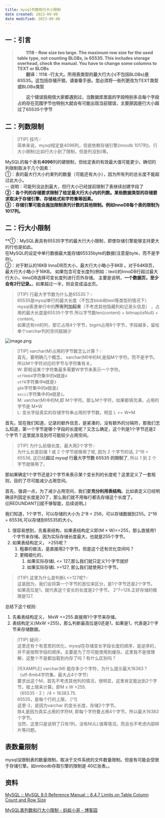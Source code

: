 ```yaml
---
title: mysql列数和行大小限制
date created: 2023-09-08
date modified: 2023-09-08
---
```


## 一：引言

> 　　**1118 - Row size too large. The maximum row size for the used table type, not counting BLOBs, is 65535. This includes storage overhead, check the manual. You have to change some columns to TEXT or BLOBs**  
> 　　**翻译：1118 -行太大。所用表类型的最大行大小(不包括BLOBs)是65535。这包括存储开销，请查看手册。您必须将一些列更改为TEXT类型或BLOBs类型**
>
> 　　**这个错误我相信大家都遇到过，当数据库里面的字段特别多且每个字段占的存在范围字节也特别大就会有可能出现当前错误，主要原因是行大小超过了65535个字节**

## 二：列数限制

> [!TIP] 技巧💡  
> 简单来说，mysql规定是4096列，但是依赖存储引擎(innodb 1017列)、行大小限制(比如行大小到了限制，但是列没到)等。

MySQL的每个表有**4096**列的硬限制，但给定表的有效最大值可能更少。确切的列限制取决于几个因素：  
    ①：表的最大行大小约束列的数量（可能还有大小），因为所有列的总长度不能超过此大小。  
        -- 说明：可能列没达到最大，但行大小已经提前限制了表继续创建字段了  
    **②：各个列的存储要求限制了给定最大行大小内的列数。某些数据类型的存储要求取决于存储引擎、存储格式和字符集等因素。  
    ③：存储引擎可能会施加限制表列计数的其他限制。例如InnoDB每个表的限制为1017列。**

## 二：行大小限制

**①：MySQL表具有65535字节的最大行大小限制，即使存储引擎能够支持更大的行也是如此。  
在MySQL的设定中单行数据最大能存储65535byte的数据(注意是byte，而不是字符)。  
②：对于默认的16KB InnoDB页大小，最大行大小略小于8KB 。对于64KB页，最大行大小略小于16KB。 如果包含可变长度列(例如：text)的InnoDB行超过最大行大小，InnoDB选择可变长度列进行页外存储。 主要是说明，**一个数据页，至少会有2行记录。**。如果超过一半，则会变成溢出页。

> [!TIP] 行最大字节数为什么是65535？💡  
>  65535是mysql单行的最大长度（不包含blob和text等类型的情况下）  
mysql表里单行中的**所有列加起来**（不考虑其他隐藏列和记录头信息） ，占用的最大长度是65535个字节.所以字节数len(content) + bitmap(isNull) + content。  
如果还有int的列，那它占用4个字节，bigint占用8个字节，字段越多，留给单个varchar列的空间就越少

![image.png](http://image.clickear.top/20230614224937.png)

> [!TIP] varchar(M)占用的字节数怎么计算？💡  
>  首先，要明确几个概念。 varchar(M)中的M,是指M个字符。而不是字节。所以M个字符对应的字节与字符集有关。  
>  W: 即假设某个字符集最多需要W字节来表示一个字符。  
>  `utf8mb4`字符集中的`W`就是`4`  
> `utf8`字符集中`W`就是`3`  
>  `gbk`字符集中的`W`就是`2`  
> `ascii`字符集中的`W`就是`1`。  
>  M: varchar(M)中的M,即 M个字符。那么M个字符，如果都填充满，占用的字节是 M\*W  
>  L: 变长字段真实的存储字符串占用的字节数。明显 L <= W\*M

首先，现在我们知道，记录的额外信息，是紧凑的，没有额外的分隔符，那我们怎么知道，第一个字节是哪个字段的长度呢？又怎么确定，这个列是1个字节还是2个字节？这里就涉及到尽可能较少占用空间。

> [!TIP] 为什么前缀长度，最大用2个字节💡  
> 为什么长度前缀 1 或 2 个字节就够用了呢, 因为 2 个字节的话, 2^16 = 65536, 这已经**超过 mysql 行最大字节数 65535 的限制了**, 所以 1 到 2 个字节就够用了。

那如果确定1个字节还是2个字节来表示某个变长列的长度呢？这里定义了一套规则，目的了尽可能减少占用空间。

首先，强调一点，为了减少占用空间，我们要**充分利用表结构**。比如表定义已经明确该列固定长度是20了，那么我们就不用每行都去存储这个长度了。([[REDUNDANT]]就不够智能，后续说明。)

我们知道，1个字节，可以存储的大小为 2^8 = 256，可以存储数据到255。2^16 = 65536,可以存储到65535的大小。

1. 很容易想到，先看表结构，如果表结构定义即(M × W)<=255，那么直接用1个字节来存储。因为实际存储长度最大，也就是255个字节。
2. 如果表结构定义， >255呢？
	1. 粗暴的做法，是直接用2个字节。但是这个还有优化空间吗？
	2. 更精细化的，
		1. 如果实际存储L <= 127,那么我们就只定义1个字节就好
		2. 如果实际存储L >=127, 那么我们就使用2个字节。

> [!TIP] 这里为什么是判断L<=127呢?💡  
>  这是因为，我们会将第一个字节的首位来区分，是1个字节还是2个字节。 如果高位是1，就代表这个变长的长度是2个字节。 2^7=128.正好存储的极限是127.

总结下这个规则:

1. 先看表结构定义， MxW <=255.直接用1个字节来存储。
2. 表结构定义(MxW >255)，那么判断最高位是0还是1，如果是1，代表是2个字节来存储数据。

> [!TIP] 疑问💡  
> 这里还有个有意思的优化，mysql在存储变长字段长度的顺序，是逆序的，并不是按照字段的顺序。主要是为了尽可能使用到缓存。这里我不是很理解，这整个不是都加载到内存了吗？有什么区别吗？

> [!EXAMPLE] varchar(M) 能存多少个字符，为什么提示最大16383？ （utf-8mb4字符集，最大占4个字节）  
> 要求出这个M，首先不考虑其他列的情况，很明显，这里肯定能达到2个字节。按上限来计算。即M x W >255.  
> （65535 - 2 ）/4 = 16383.75.  
> 65535，是每个行的上限， [^1]  
> 这里-2，是因为varchar 的变长长度，存储2个字节。  
> 除4,是因为真实占用的字符M, 即每个字符要占用4个字节。所以最大16383个字节。  
> 当然，这里只是说明了只有1列，没有NULL值等情况。而且也不考虑内部碎片等问题。

## 表数量限制

mysql没限制表的数量限制，取决于文件系统的文件数量限制。但是有可能会受限于存储引擎。如innbodb存取引擎的限制是 40亿张表。。

## 资料

[MySQL :: MySQL 8.0 Reference Manual :: 8.4.7 Limits on Table Column Count and Row Size](https://dev.mysql.com/doc/refman/8.0/en/column-count-limit.html)

[MySQL表列数和行大小限制 - 蚂蚁小哥 - 博客园](https://www.cnblogs.com/antLaddie/p/16927567.html)
